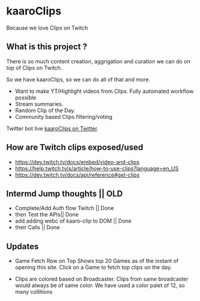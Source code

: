 # kaaroClips
Because we love Clips on Twitch

## What is this project ?
There is so much content creation, aggrigation and curation we can do on top of Clips on Twitch.

So we have kaaroClips, so we can do all of that and more.

* Want to make YT/Highlight videos from Clips. Fully automated workflow possible
* Stream summaries.
* Random Clip of the Day.
* Community based Clips filtering/voting 

Twitter bot live [kaaroClips on Twitter](https://twitter.com/ClipsKaaro).

## How are Twitch clips exposed/used
* https://dev.twitch.tv/docs/embed/video-and-clips
* https://help.twitch.tv/s/article/how-to-use-clips?language=en_US
* https://dev.twitch.tv/docs/api/reference#get-clips



## Intermd Jump thoughts || OLD
* Complete/Add Auth flow Twitch || Done
* then Test the APIs|| Done
* add adding webc of kaaro-clip to DOM || Done
* their Calls || Done

## Updates
* Game Fetch Row on Top
Shows top 20 Games as of the instant of opening this site. Click on a Game to fetch top clips on the day.

* Clips are colored based on Broadcaster.
Clips from same broadcaster would always be of same color. We have used a color palet of 12, so many collitions


